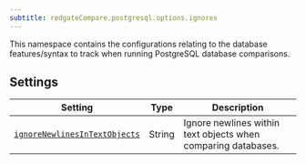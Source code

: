 ```yaml
---
subtitle: redgateCompare.postgresql.options.ignores
---
```


This namespace contains the configurations relating to the database features/syntax to track when running PostgreSQL database comparisons.

## Settings

| Setting                                                                                                                                                                                                | Type   | Description                                                   |
|--------------------------------------------------------------------------------------------------------------------------------------------------------------------------------------------------------|--------|---------------------------------------------------------------|
| [`ignoreNewlinesInTextObjects`](<Configuration/Redgate Compare Namespace/Redgate Compare PostgreSQL Namespace/PostgreSQL Ignore Options Namespace/PostgreSQL Ignore Newlines In Text Objects Setting>) | String | Ignore newlines within text objects when comparing databases. |